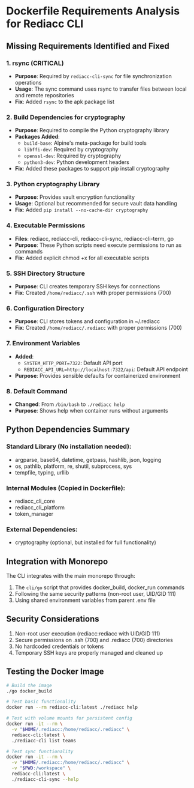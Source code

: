# Dockerfile Requirements Analysis for Rediacc CLI

## Missing Requirements Identified and Fixed

### 1. **rsync** (CRITICAL)
- **Purpose**: Required by `rediacc-cli-sync` for file synchronization operations
- **Usage**: The sync command uses rsync to transfer files between local and remote repositories
- **Fix**: Added `rsync` to the apk package list

### 2. **Build Dependencies for cryptography**
- **Purpose**: Required to compile the Python cryptography library
- **Packages Added**:
  - `build-base`: Alpine's meta-package for build tools
  - `libffi-dev`: Required by cryptography
  - `openssl-dev`: Required by cryptography
  - `python3-dev`: Python development headers
- **Fix**: Added these packages to support pip install cryptography

### 3. **Python cryptography Library**
- **Purpose**: Provides vault encryption functionality
- **Usage**: Optional but recommended for secure vault data handling
- **Fix**: Added `pip install --no-cache-dir cryptography`

### 4. **Executable Permissions**
- **Files**: rediacc, rediacc-cli, rediacc-cli-sync, rediacc-cli-term, go
- **Purpose**: These Python scripts need execute permissions to run as commands
- **Fix**: Added explicit chmod +x for all executable scripts

### 5. **SSH Directory Structure**
- **Purpose**: CLI creates temporary SSH keys for connections
- **Fix**: Created `/home/rediacc/.ssh` with proper permissions (700)

### 6. **Configuration Directory**
- **Purpose**: CLI stores tokens and configuration in ~/.rediacc
- **Fix**: Created `/home/rediacc/.rediacc` with proper permissions (700)

### 7. **Environment Variables**
- **Added**:
  - `SYSTEM_HTTP_PORT=7322`: Default API port
  - `REDIACC_API_URL=http://localhost:7322/api`: Default API endpoint
- **Purpose**: Provides sensible defaults for containerized environment

### 8. **Default Command**
- **Changed**: From `/bin/bash` to `./rediacc help`
- **Purpose**: Shows help when container runs without arguments

## Python Dependencies Summary

### Standard Library (No installation needed):
- argparse, base64, datetime, getpass, hashlib, json, logging
- os, pathlib, platform, re, shutil, subprocess, sys
- tempfile, typing, urllib

### Internal Modules (Copied in Dockerfile):
- rediacc_cli_core
- rediacc_cli_platform
- token_manager

### External Dependencies:
- cryptography (optional, but installed for full functionality)

## Integration with Monorepo

The CLI integrates with the main monorepo through:
1. The `cli/go` script that provides docker_build, docker_run commands
2. Following the same security patterns (non-root user, UID/GID 111)
3. Using shared environment variables from parent .env file

## Security Considerations

1. Non-root user execution (rediacc:rediacc with UID/GID 111)
2. Secure permissions on .ssh (700) and .rediacc (700) directories
3. No hardcoded credentials or tokens
4. Temporary SSH keys are properly managed and cleaned up

## Testing the Docker Image

```bash
# Build the image
./go docker_build

# Test basic functionality
docker run --rm rediacc-cli:latest ./rediacc help

# Test with volume mounts for persistent config
docker run -it --rm \
  -v "$HOME/.rediacc:/home/rediacc/.rediacc" \
  rediacc-cli:latest \
  ./rediacc-cli list teams

# Test sync functionality
docker run -it --rm \
  -v "$HOME/.rediacc:/home/rediacc/.rediacc" \
  -v "$PWD:/workspace" \
  rediacc-cli:latest \
  ./rediacc-cli-sync --help
```